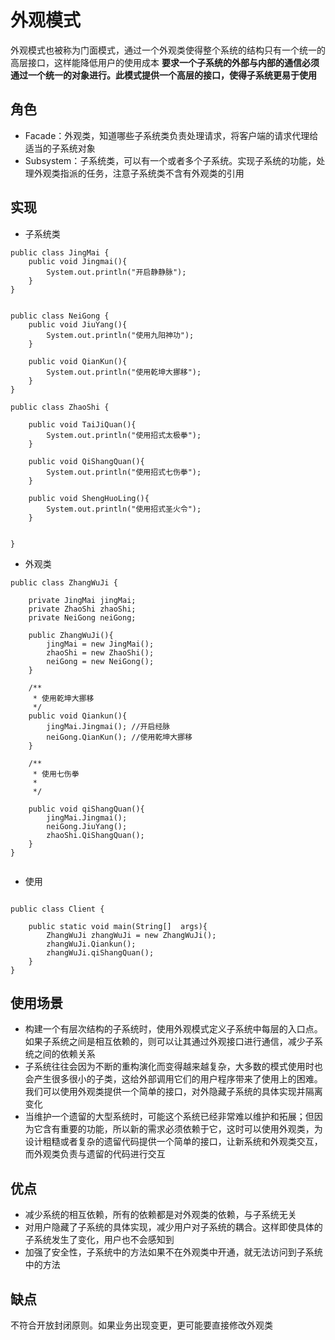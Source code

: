 # 外观模式
外观模式也被称为门面模式，通过一个外观类使得整个系统的结构只有一个统一的高层接口，这样能降低用户的使用成本
**要求一个子系统的外部与内部的通信必须通过一个统一的对象进行。此模式提供一个高层的接口，使得子系统更易于使用**

## 角色
- Facade：外观类，知道哪些子系统类负责处理请求，将客户端的请求代理给适当的子系统对象
- Subsystem：子系统类，可以有一个或者多个子系统。实现子系统的功能，处理外观类指派的任务，注意子系统类不含有外观类的引用


## 实现
- 子系统类
```
public class JingMai {
    public void Jingmai(){
        System.out.println("开启静静脉");
    }
}

```

```

public class NeiGong {
    public void JiuYang(){
        System.out.println("使用九阳神功");
    }

    public void QianKun(){
        System.out.println("使用乾坤大挪移");
    }
}

```

```
public class ZhaoShi {

    public void TaiJiQuan(){
        System.out.println("使用招式太极拳");
    }

    public void QiShangQuan(){
        System.out.println("使用招式七伤拳");
    }

    public void ShengHuoLing(){
        System.out.println("使用招式圣火令");
    }


}

```
- 外观类
```
public class ZhangWuJi {
    
    private JingMai jingMai;
    private ZhaoShi zhaoShi;
    private NeiGong neiGong;
    
    public ZhangWuJi(){
        jingMai = new JingMai();
        zhaoShi = new ZhaoShi();
        neiGong = new NeiGong();
    }

    /**
     * 使用乾坤大挪移
     */
    public void Qiankun(){
        jingMai.Jingmai(); //开启经脉
        neiGong.QianKun(); //使用乾坤大挪移
    }

    /**
     * 使用七伤拳
     *
     */
    
    public void qiShangQuan(){
        jingMai.Jingmai();
        neiGong.JiuYang();
        zhaoShi.QiShangQuan();
    }
}


```

- 使用
```

public class Client {
    
    public static void main(String[]  args){
        ZhangWuJi zhangWuJi = new ZhangWuJi();
        zhangWuJi.Qiankun();
        zhangWuJi.qiShangQuan();
    }
}

```

## 使用场景
- 构建一个有层次结构的子系统时，使用外观模式定义子系统中每层的入口点。如果子系统之间是相互依赖的，则可以让其通过外观接口进行通信，减少子系统之间的依赖关系
- 子系统往往会因为不断的重构演化而变得越来越复杂，大多数的模式使用时也会产生很多很小的子类，这给外部调用它们的用户程序带来了使用上的困难。我们可以使用外观类提供一个简单的接口，对外隐藏子系统的具体实现并隔离变化
- 当维护一个遗留的大型系统时，可能这个系统已经非常难以维护和拓展；但因为它含有重要的功能，所以新的需求必须依赖于它，这时可以使用外观类，为设计粗糙或者复杂的遗留代码提供一个简单的接口，让新系统和外观类交互，而外观类负责与遗留的代码进行交互


## 优点
- 减少系统的相互依赖，所有的依赖都是对外观类的依赖，与子系统无关
- 对用户隐藏了子系统的具体实现，减少用户对子系统的耦合。这样即使具体的子系统发生了变化，用户也不会感知到
- 加强了安全性，子系统中的方法如果不在外观类中开通，就无法访问到子系统中的方法

## 缺点
不符合开放封闭原则。如果业务出现变更，更可能要直接修改外观类

